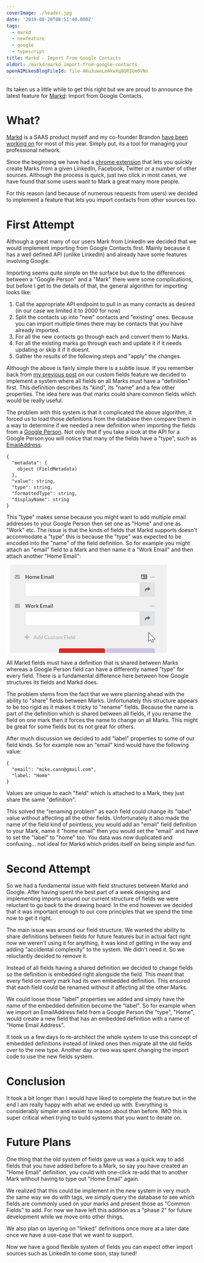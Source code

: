 ```yaml
---
coverImage: ./header.jpg
date: '2019-08-20T08:51:40.000Z'
tags:
  - markd
  - newfeature
  - google
  - typescript
title: Markd - Import From Google Contacts
oldUrl: /markd/markd-import-from-google-contacts
openAIMikesBlogFileId: file-AKu3uweLm4kwXq8QRIUm0VNn
---
```


Its taken us a little while to get this right but we are proud to announce the latest feature for [Markd](https://markd.co): Import from Google Contacts.

<!-- more -->

# What?

[Markd](https://markd.co) is a SAAS product myself and my co-founder Brandon [have been working on](/personal/farewell-bamboo-hello-markd/) for most of this year. Simply put, its a tool for managing your professional network.

Since the beginning we have had a [chrome extension](https://chrome.google.com/webstore/detail/markd-bookmarks-for-peopl/beaalofkiocejchbpaocbbjhobmambpp) that lets you quickly create Marks from a given LinkedIn, Facebook, Twitter or a number of other sources. Although the process is quick, just two click in most cases, we have found that some users want to Mark a great many more people.

For this reason (and because of numerous requests from users) we decided to implement a feature that lets you import contacts from other sources too.

# First Attempt

Although a great many of our users Mark from LinkedIn we decided that we would implement importing from Google Contacts first. Mainly because it has a well defined API (unlike LinkedIn) and already have some features involving Google.

Importing seems quite simple on the surface but due to the differences between a "Google Person" and a "Mark" there were some complications, but before I get to the details of that, the general algorithm for importing looks like:

1. Call the appropriate API endpoint to pull in as many contacts as desired (in our case we limited it to 2000 for now)
2. Split the contacts up into "new" contacts and "existing" ones. Because you can import multiple times there may be contacts that you have already imported.
3. For all the new contacts go through each and convert them to Marks.
4. For all the existing marks go through each and update it if it needs updating or skip it if it doesnt.
5. Gather the results of the following steps and "apply" the changes.

Although the above is fairly simple there is a subtle issue. If you remember back from [my previous post](/posts/markd-custom-fields/) on our custom fields feature we decided to implement a system where all fields on all Marks must have a "definition" first. This definition describes its "kind", its "name" and a few other properties. The idea here was that marks could share common fields which would be really useful.

The problem with this system is that it complicated the above algorithm, it forced us to load those definitions from the database then compare them in a way to determine if we needed a new definition when importing the fields from a [Google Person](https://developers.google.com/people/api/rest/v1/people#Person). Not only that if you take a look at the API for a Google Person you will notice that many of the fields have a "type", such as [EmailAddress](https://developers.google.com/people/api/rest/v1/people#Person.EmailAddress).

```
{
  "metadata": {
    object (FieldMetadata)
  },
  "value": string,
  "type": string,
  "formattedType": string,
  "displayName": string
}
```

This "type" makes sense because you might want to add multiple email addresses to your Google Person then set one as "Home" and one as "Work" etc. The issue is that the kinds of fields that Markd supports doesn't accommodate a "type" this is because the "type" was expected to be encoded into the "name" of the field definition. So for example you might attach an "email" field to a Mark and then name it a "Work Email" and then attach another "Home Email":

![](./ss-home-work-email-fields.png)

All Markd fields must have a definition that is shared between Marks whereas a Google Person field can have a differently named "type" for every field. There is a fundamental difference here between how Google structures its fields and Markd does.

The problem stems from the fact that we were planning ahead with the ability to "share" fields between Marks. Unfortunately this structure appears to be too rigid as it makes it tricky to "rename" fields. Because the name is part of the definition which is shared between all fields, if you rename the field on one mark then it forces the name to change on all Marks. This might be great for some fields but its not great for others.

After much discussion we decided to add "label" properties to some of our field kinds. So for example now an "email" kind would have the following value:

```
{
  "email": "mike.cann@gmail.com",
  "label: "Home"
}
```

Values are unique to each "field" which is attached to a Mark, they just share the same "definition".

This solved the "renaming problem" as each field could change its "label" value without affecting all the other fields. Unfortunately it also made the name of the field kind of pointless; you would add an "email" field definition to your Mark, name it "home email" then you would set the "email" and have to set the "label" to "home" too. You data was now duplicated and confusing... not ideal for Markd which prides itself on being simple and fun.

# Second Attempt

So we had a fundamental issue with field structures between Markd and Google. After having spent the best part of a week designing and implementing imports around our current structure of fields we were reluctant to go back to the drawing board. In the end however we decided that it was important enough to our core principles that we spend the time now to get it right.

The main issue was around our field structure. We wanted the ability to share definitions between fields for future features but in actual fact right now we weren't using it for anything, it was kind of getting in the way and adding "accidental complexity" to the system. We didn't need it. So we reluctantly decided to remove it.

Instead of all fields having a shared definition we decided to change fields so the definition is embedded right alongside the field. This meant that every field on every mark had its own embedded definition. This ensured that each field could be renamed without it affecting all the other Marks.

We could loose those "label" properties we added and simply have the name of the embedded definition become the "label". So for example when we import an EmailAddress field from a Google Person the "type", "Home", would create a new field that has an embedded definition with a name of "Home Email Address".

It took us a few days to re-architect the whole system to use this concept of embedded definitions instead of linked ones then migrate all the old fields over to the new type. Another day or two was spent changing the import code to use the new fields system.

# Conclusion

It took a bit longer than I would have liked to complete the feature but in the end I am really happy with what we ended up with. Everything is considerably simpler and easier to reason about than before. IMO this is super critical when trying to build systems that you want to iterate on.

# Future Plans

One thing that the old system of fields gave us was a quick way to add fields that you have added before to a Mark, so say you have created an "Home Email" definition, you could with one-click re-add that to another Mark without having to type out "Home Email" again.

We realized that this could be implement in the new system in very much the same way we do with tags, we simply query the database to see which fields are commonly used on your marks and present those as "Common Fields" to add. For now we have left this addition as a "phase 2" for future development while we move onto other things.

We also plan on layering on "linked" definitions once more at a later date once we have a use-case that we want to support.

Now we have a good flexible system of fields you can expect other import sources such as LinkedIn to come soon, stay tuned!
